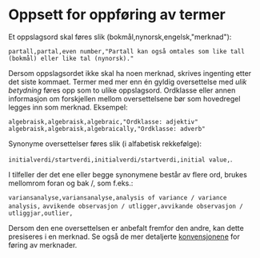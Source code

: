 # Oppsett for oppføring av termer

Et oppslagsord skal føres slik (bokmål,nynorsk,engelsk,"merknad"):

`partall,partal,even number,"Partall kan også omtales som like tall (bokmål) eller like tal (nynorsk)."`
 
Dersom oppslagsordet ikke skal ha noen merknad, skrives ingenting etter det siste kommaet.
Termer med mer enn én gyldig oversettelse med <i>ulik betydning</i> føres opp som to ulike oppslagsord.
Ordklasse eller annen informasjon om forskjellen mellom oversettelsene bør som hovedregel legges inn som merknad.
Eksempel:

```
algebraisk,algebraisk,algebraic,"Ordklasse: adjektiv"
algebraisk,algebraisk,algebraically,"Ordklasse: adverb"
```
 
Synonyme oversettelser føres slik (i alfabetisk rekkefølge): 

`initialverdi/startverdi,initialverdi/startverdi,initial value,`.
 
I tilfeller der det ene eller begge synonymene består av flere ord, brukes mellomrom foran og bak /, som f.eks.:

`variansanalyse,variansanalyse,analysis of variance / variance analysis,`
`avvikende observasjon / utligger,avvikande observasjon / utliggjar,outlier,`

Dersom den ene oversettelsen er anbefalt fremfor den andre, kan dette presiseres i en merknad. Se også de mer detaljerte [konvensjonene](konvensjoner_merknader.md) for føring av merknader.
